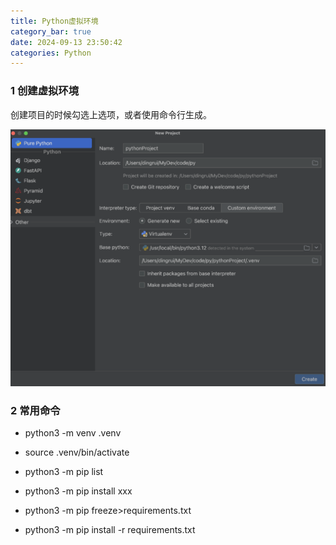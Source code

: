 ```yaml
---
title: Python虚拟环境
category_bar: true
date: 2024-09-13 23:50:42
categories: Python
---
```


### 1 创建虚拟环境

创建项目的时候勾选上选项，或者使用命令行生成。

![](./Python虚拟环境/1726242747.png)

### 2 常用命令

- python3 -m venv .venv

- source .venv/bin/activate

- python3 -m pip list

- python3 -m pip install xxx

- python3 -m pip freeze>requirements.txt

- python3 -m pip install -r requirements.txt